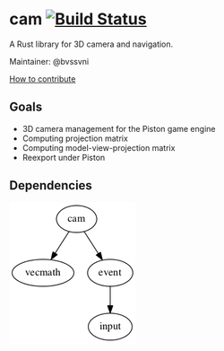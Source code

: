 # cam [![Build Status](https://travis-ci.org/PistonDevelopers/cam.svg?branch=master)](https://travis-ci.org/PistonDevelopers/cam)

A Rust library for 3D camera and navigation.

Maintainer: @bvssvni

[How to contribute](https://github.com/PistonDevelopers/piston/blob/master/CONTRIBUTING.md)

## Goals

- 3D camera management for the Piston game engine
- Computing projection matrix
- Computing model-view-projection matrix
- Reexport under Piston

## Dependencies

![dependencies](./Cargo.png)

